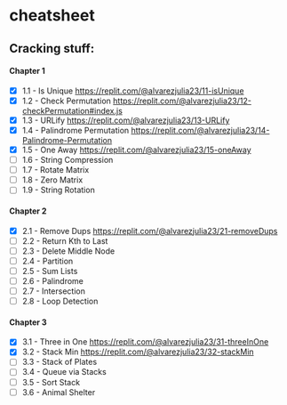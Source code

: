 # cheatsheet

## Cracking stuff:

#### Chapter 1 
- [x] 1.1 - Is Unique https://replit.com/@alvarezjulia23/11-isUnique
- [x] 1.2 - Check Permutation https://replit.com/@alvarezjulia23/12-checkPermutation#index.js
- [x] 1.3 - URLify https://replit.com/@alvarezjulia23/13-URLify
- [x] 1.4 - Palindrome Permutation https://replit.com/@alvarezjulia23/14-Palindrome-Permutation
- [x] 1.5 - One Away https://replit.com/@alvarezjulia23/15-oneAway
- [ ] 1.6 - String Compression
- [ ] 1.7 - Rotate Matrix
- [ ] 1.8 - Zero Matrix
- [ ] 1.9 - String Rotation 

#### Chapter 2 
- [x] 2.1 - Remove Dups https://replit.com/@alvarezjulia23/21-removeDups
- [ ] 2.2 - Return Kth to Last
- [ ] 2.3 - Delete Middle Node
- [ ] 2.4 - Partition
- [ ] 2.5 - Sum Lists
- [ ] 2.6 - Palindrome
- [ ] 2.7 - Intersection
- [ ] 2.8 - Loop Detection

#### Chapter 3 
- [x] 3.1 - Three in One https://replit.com/@alvarezjulia23/31-threeInOne 
- [x] 3.2 - Stack Min https://replit.com/@alvarezjulia23/32-stackMin
- [ ] 3.3 - Stack of Plates
- [ ] 3.4 - Queue via Stacks
- [ ] 3.5 - Sort Stack
- [ ] 3.6 - Animal Shelter
